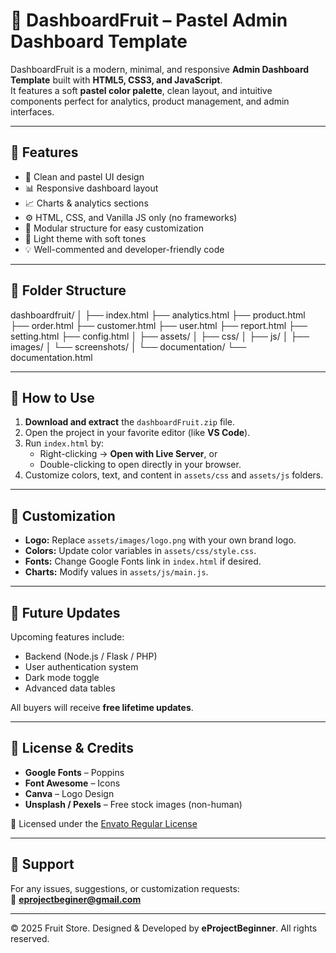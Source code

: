 # 🍑 DashboardFruit – Pastel Admin Dashboard Template

DashboardFruit is a modern, minimal, and responsive **Admin Dashboard Template** built with **HTML5, CSS3, and JavaScript**.  
It features a soft **pastel color palette**, clean layout, and intuitive components perfect for analytics, product management, and admin interfaces.

---

## 🧩 Features

- 🎨 Clean and pastel UI design
- 📊 Responsive dashboard layout
- 📈 Charts & analytics sections
- ⚙️ HTML, CSS, and Vanilla JS only (no frameworks)
- 🧩 Modular structure for easy customization
- 🌙 Light theme with soft tones
- 💡 Well-commented and developer-friendly code

---

## 📁 Folder Structure
dashboardfruit/
│
├── index.html
├── analytics.html
├── product.html
├── order.html
├── customer.html
├── user.html
├── report.html
├── setting.html
├── config.html
│
├── assets/
│ ├── css/
│ ├── js/
│ ├── images/
│ └── screenshots/
│
└── documentation/
└── documentation.html

---

## 🚀 How to Use

1. **Download and extract** the `dashboardFruit.zip` file.
2. Open the project in your favorite editor (like **VS Code**).
3. Run `index.html` by:
   - Right-clicking → **Open with Live Server**, or  
   - Double-clicking to open directly in your browser.
4. Customize colors, text, and content in `assets/css` and `assets/js` folders.

---

## 🎨 Customization

- **Logo:** Replace `assets/images/logo.png` with your own brand logo.  
- **Colors:** Update color variables in `assets/css/style.css`.  
- **Fonts:** Change Google Fonts link in `index.html` if desired.  
- **Charts:** Modify values in `assets/js/main.js`.  

---

## 🌟 Future Updates

Upcoming features include:
- Backend (Node.js / Flask / PHP)
- User authentication system
- Dark mode toggle
- Advanced data tables

All buyers will receive **free lifetime updates**.

---

## 🧾 License & Credits

- **Google Fonts** – Poppins  
- **Font Awesome** – Icons  
- **Canva** – Logo Design  
- **Unsplash / Pexels** – Free stock images (non-human)  

📜 Licensed under the [Envato Regular License](https://themeforest.net/licenses/standard)

---

## 💌 Support

For any issues, suggestions, or customization requests:  
📧 **eprojectbeginer@gmail.com**

---

© 2025 Fruit Store. Designed & Developed by **eProjectBeginner**. All rights reserved.
